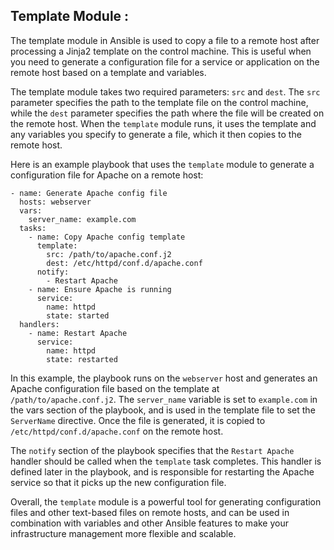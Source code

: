 ## Template Module :

The template module in Ansible is used to copy a file to a remote host after processing a Jinja2 template on the control machine. This is useful when you need to generate a configuration file for a service or application on the remote host based on a template and variables.

The template module takes two required parameters: `src` and `dest`. The `src` parameter specifies the path to the template file on the control machine, while the `dest` parameter specifies the path where the file will be created on the remote host. When the `template` module runs, it uses the template and any variables you specify to generate a file, which it then copies to the remote host.

Here is an example playbook that uses the `template` module to generate a configuration file for Apache on a remote host:

```
- name: Generate Apache config file
  hosts: webserver
  vars:
    server_name: example.com
  tasks:
    - name: Copy Apache config template
      template:
        src: /path/to/apache.conf.j2
        dest: /etc/httpd/conf.d/apache.conf
      notify:
        - Restart Apache
    - name: Ensure Apache is running
      service:
        name: httpd
        state: started
  handlers:
    - name: Restart Apache
      service:
        name: httpd
        state: restarted
```
In this example, the playbook runs on the `webserver` host and generates an Apache configuration file based on the template at `/path/to/apache.conf.j2`. The `server_name` variable is set to `example.com` in the vars section of the playbook, and is used in the template file to set the `ServerName` directive. Once the file is generated, it is copied to `/etc/httpd/conf.d/apache.conf` on the remote host.

The `notify` section of the playbook specifies that the `Restart Apache` handler should be called when the `template` task completes. This handler is defined later in the playbook, and is responsible for restarting the Apache service so that it picks up the new configuration file.

Overall, the `template` module is a powerful tool for generating configuration files and other text-based files on remote hosts, and can be used in combination with variables and other Ansible features to make your infrastructure management more flexible and scalable.
